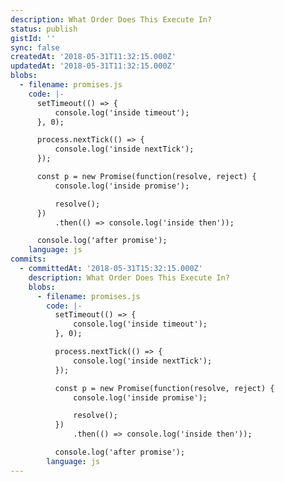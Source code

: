 ```yaml
---
description: What Order Does This Execute In?
status: publish
gistId: ''
sync: false
createdAt: '2018-05-31T11:32:15.000Z'
updatedAt: '2018-05-31T11:32:15.000Z'
blobs:
  - filename: promises.js
    code: |-
      setTimeout(() => {
          console.log('inside timeout');
      }, 0);

      process.nextTick(() => {
          console.log('inside nextTick');
      });

      const p = new Promise(function(resolve, reject) {
          console.log('inside promise');

          resolve();
      })
          .then(() => console.log('inside then'));

      console.log('after promise');
    language: js
commits:
  - committedAt: '2018-05-31T15:32:15.000Z'
    description: What Order Does This Execute In?
    blobs:
      - filename: promises.js
        code: |-
          setTimeout(() => {
              console.log('inside timeout');
          }, 0);

          process.nextTick(() => {
              console.log('inside nextTick');
          });

          const p = new Promise(function(resolve, reject) {
              console.log('inside promise');

              resolve();
          })
              .then(() => console.log('inside then'));

          console.log('after promise');
        language: js
---
```


